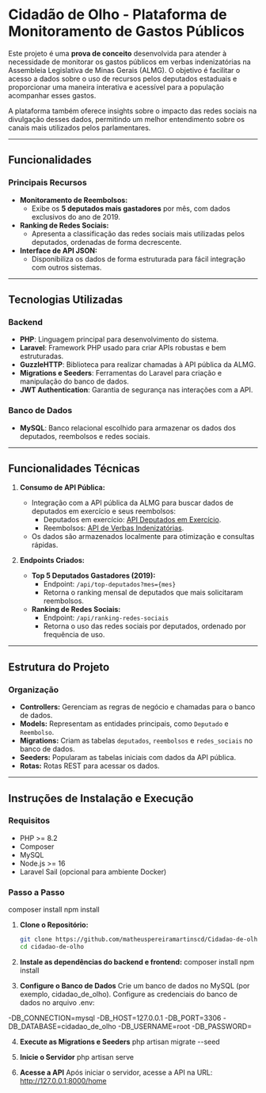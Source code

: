 # Cidadão de Olho - Plataforma de Monitoramento de Gastos Públicos

Este projeto é uma **prova de conceito** desenvolvida para atender à necessidade de monitorar os gastos públicos em verbas indenizatórias na Assembleia Legislativa de Minas Gerais (ALMG). O objetivo é facilitar o acesso a dados sobre o uso de recursos pelos deputados estaduais e proporcionar uma maneira interativa e acessível para a população acompanhar esses gastos.

A plataforma também oferece insights sobre o impacto das redes sociais na divulgação desses dados, permitindo um melhor entendimento sobre os canais mais utilizados pelos parlamentares.

---

## Funcionalidades

### Principais Recursos
- **Monitoramento de Reembolsos:**
  - Exibe os **5 deputados mais gastadores** por mês, com dados exclusivos do ano de 2019.
- **Ranking de Redes Sociais:**
  - Apresenta a classificação das redes sociais mais utilizadas pelos deputados, ordenadas de forma decrescente.
- **Interface de API JSON:**
  - Disponibiliza os dados de forma estruturada para fácil integração com outros sistemas.

---

## Tecnologias Utilizadas

### Backend
- **PHP**: Linguagem principal para desenvolvimento do sistema.
- **Laravel**: Framework PHP usado para criar APIs robustas e bem estruturadas.
- **GuzzleHTTP**: Biblioteca para realizar chamadas à API pública da ALMG.
- **Migrations e Seeders**: Ferramentas do Laravel para criação e manipulação do banco de dados.
- **JWT Authentication**: Garantia de segurança nas interações com a API.

### Banco de Dados
- **MySQL**: Banco relacional escolhido para armazenar os dados dos deputados, reembolsos e redes sociais.

---

## Funcionalidades Técnicas

1. **Consumo de API Pública:**
   - Integração com a API pública da ALMG para buscar dados de deputados em exercício e seus reembolsos:
     - Deputados em exercício: [API Deputados em Exercício](http://dadosabertos.almg.gov.br/ws/deputados/em_exercicio).
     - Reembolsos: [API de Verbas Indenizatórias](http://dadosabertos.almg.gov.br/ws/ajuda/sobre).
   - Os dados são armazenados localmente para otimização e consultas rápidas.

2. **Endpoints Criados:**
   - **Top 5 Deputados Gastadores (2019):**
     - Endpoint: `/api/top-deputados?mes={mes}`
     - Retorna o ranking mensal de deputados que mais solicitaram reembolsos.
   - **Ranking de Redes Sociais:**
     - Endpoint: `/api/ranking-redes-sociais`
     - Retorna o uso das redes sociais por deputados, ordenado por frequência de uso.

---

## Estrutura do Projeto

### Organização
- **Controllers:** Gerenciam as regras de negócio e chamadas para o banco de dados.
- **Models:** Representam as entidades principais, como `Deputado` e `Reembolso`.
- **Migrations:** Criam as tabelas `deputados`, `reembolsos` e `redes_sociais` no banco de dados.
- **Seeders:** Popularam as tabelas iniciais com dados da API pública.
- **Rotas:** Rotas REST para acessar os dados.

---

## Instruções de Instalação e Execução

### Requisitos
- PHP >= 8.2
- Composer
- MySQL
- Node.js >= 16
- Laravel Sail (opcional para ambiente Docker)

### Passo a Passo
composer install
npm install

1. **Clone o Repositório:**
   ```bash
   git clone https://github.com/matheuspereiramartinscd/Cidadao-de-olho.git
   cd cidadao-de-olho

2. **Instale as dependências do backend e frontend:**
composer install
npm install

3. **Configure o Banco de Dados**
Crie um banco de dados no MySQL (por exemplo, cidadao_de_olho).
Configure as credenciais do banco de dados no arquivo .env:

-DB_CONNECTION=mysql
-DB_HOST=127.0.0.1
-DB_PORT=3306
-DB_DATABASE=cidadao_de_olho
-DB_USERNAME=root
-DB_PASSWORD=

4. **Execute as Migrations e Seeders**
php artisan migrate --seed

5. **Inicie o Servidor**
php artisan serve

6. **Acesse a API**
Após iniciar o servidor, acesse a API na URL:
http://127.0.0.1:8000/home
